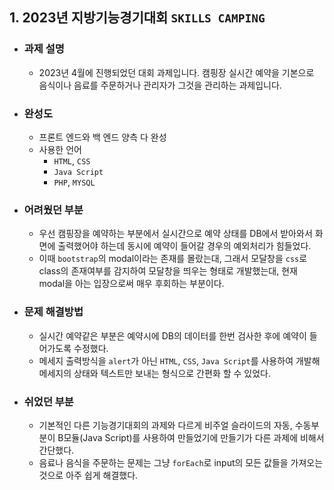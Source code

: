 ## 1. 2023년 지방기능경기대회 `SKILLS CAMPING`
  + ### 과제 설명
    + 2023년 4월에 진행되었던 대회 과제입니다. 캠핑장 실시간 예약을 기본으로 음식이나 음료를 주문하거나 관리자가 그것을 관리하는 과제입니다.
  + ### 완성도
    + 프론트 엔드와 백 엔드 양측 다 완성
    + 사용한 언어
      + `HTML`, `CSS`
      + `Java Script`
      + `PHP`, `MYSQL`
  + ### 어려웠던 부분
    + 우선 캠핑장을 예약하는 부분에서 실시간으로 예약 상태를 DB에서 받아와서 화면에 출력했어야 하는데 동시에 예약이 들어갈 경우의 예외처리가 힘들었다.
    + 이때 `bootstrap`의 modal이라는 존재를 몰랐는대, 그래서 모달창을 `css`로 class의 존재여부를 감지하여 모달창을 띄우는 형태로 개발했는대, 현재 modal을 아는 입장으로써 매우 후회하는 부분이다.
  + ### 문제 해결방법
    + 실시간 예약같은 부분은 예약시에 DB의 데이터를 한번 검사한 후에 예약이 들어가도록 수정했다.
    + 메세지 출력방식을 `alert`가 아닌 `HTML`, `CSS`, `Java Script`를 사용하여 개발해 메세지의 상태와 텍스트만 보내는 형식으로 간편화 할 수 있었다.
  + ### 쉬었던 부분
    + 기본적인 다른 기능경기대회의 과제와 다르게 비주얼 슬라이드의 자동, 수동부분이 B모듈(Java Script)를 사용하여 만들었기에 만들기가 다른 과제에 비해서 간단했다.
    + 음료나 음식을 주문하는 문제는 그냥 `forEach`로 input의 모든 값들을 가져오는것으로 아주 쉽게 해결했다.